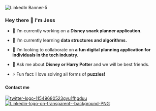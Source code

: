 ![LinkedIn Banner-5](https://user-images.githubusercontent.com/93016877/159136804-48e6a31f-fe5e-4b82-b916-069da2689de6.png)

### Hey there 👋 I'm Jess

- 🔭 I’m currently working on a **Disney snack planner application.**

- 🌱 I’m currently learning **data structures and algorithms.**

- 👯 I’m looking to collaborate on **a fun digital planning application for individuals in the tech industry.**

- 💬 Ask me about **Disney or Harry Potter** and we will be best friends.

- ⚡ Fun fact: I love solving all forms of **puzzles!**

#### Contact me
[![twitter-logo-11549680523gyu1fhgduu](https://user-images.githubusercontent.com/93016877/159137271-ac08fd43-a578-473b-b9d0-7a267434dc44.png)](https://twitter.com/JessWillCode)
[![Linkedin-logo-on-transparent--background-PNG](https://user-images.githubusercontent.com/93016877/159137272-3b139c3a-7121-4613-963e-99592dbc1c82.png)](https://www.linkedin.com/in/jesswillco/)
